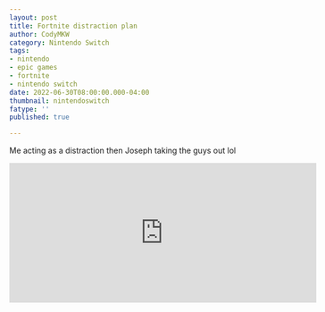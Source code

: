 ```yaml
---
layout: post
title: Fortnite distraction plan
author: CodyMKW
category: Nintendo Switch
tags:
- nintendo
- epic games
- fortnite
- nintendo switch
date: 2022-06-30T08:00:00.000-04:00
thumbnail: nintendoswitch
fatype: ''
published: true

---
```

Me acting as a distraction then Joseph taking the guys out lol

<div class="embed-responsive embed-responsive-16by9">
<iframe border=0 frameborder=0 height=250 width=550 theme=dark
src="https://twitframe.com/show?url=https://twitter.com/CodyMKW/status/1553339929366855682"></iframe>
</div>